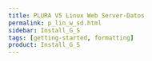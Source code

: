 ```yaml
---
title: PLURA V5 Linux Web Server-Datos
permalink: p_lin_w_sd.html
sidebar: Install_G_S
tags: [getting-started, formatting]
product: Install_G_S
---
```

